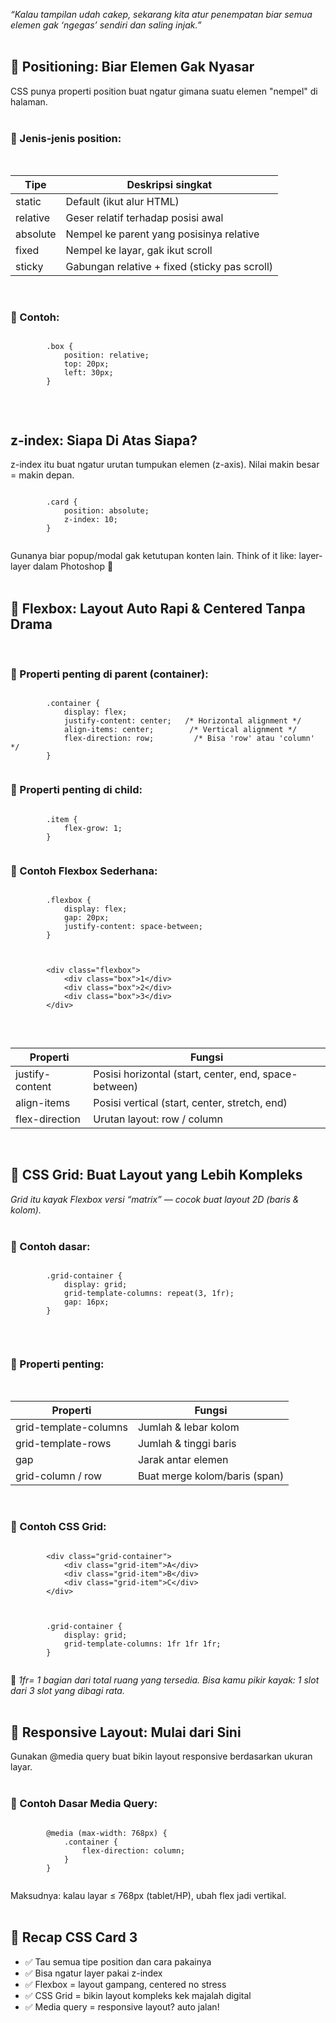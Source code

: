 <i>“Kalau tampilan udah cakep, sekarang kita atur penempatan biar semua elemen gak ‘ngegas’ sendiri dan saling injak.”</i>
<br><br>

<h2>📍 Positioning: Biar Elemen Gak Nyasar</h2>
CSS punya properti <span>position</span> buat ngatur gimana suatu elemen "nempel" di halaman.
<br><br>

<h3>🔧 Jenis-jenis <span>position</span>:</h3><br>
<table class="tb-blog">
  <thead>
    <tr>
      <th>Tipe</th>
      <th>Deskripsi singkat</th>
    </tr>
  </thead>
  <tbody>
    <tr><td><span>static</span></td><td>Default (ikut alur HTML)</td></tr>
    <tr><td><span>relative</span></td><td>Geser relatif terhadap posisi awal</td></tr>
    <tr><td><span>absolute</span></td><td>Nempel ke parent yang posisinya relative</td></tr>
    <tr><td><span>fixed</span></td><td>Nempel ke layar, gak ikut scroll</td></tr>
    <tr><td><span>sticky</span></td><td>Gabungan relative + fixed (sticky pas scroll)</td></tr>
  </tbody>
</table>
<br>
<h3>🧪 Contoh:</h3>
<div class="codean">
    <pre><code>
        .box {
            position: relative;
            top: 20px;
            left: 30px;
        }
    </code></pre>
</div>
<br>

<h2>z-index: Siapa Di Atas Siapa?</h2>
<span>z-index</span> itu buat ngatur urutan tumpukan elemen (z-axis). Nilai makin besar = makin depan.

<div class="codean">
    <pre><code>
        .card {
            position: absolute;
            z-index: 10;
        }
    </code></pre>
</div>
Gunanya biar popup/modal gak ketutupan konten lain. Think of it like: layer-layer dalam Photoshop 🎨
<br><br>

<h2>🧘 Flexbox: Layout Auto Rapi & Centered Tanpa Drama</h2>
<br>
<h3>🔧 Properti penting di parent (container):</h3>
<div class="codean">
    <pre><code>
        .container {
            display: flex;
            justify-content: center;   /* Horizontal alignment */
            align-items: center;        /* Vertical alignment */
            flex-direction: row;         /* Bisa 'row' atau 'column' */
        }
    </code></pre>
</div>

<h3>🔧 Properti penting di child:</h3>
<div class="codean">
    <pre><code>
        .item {
            flex-grow: 1;
        }
    </code></pre>
</div>

<h3>🧪 Contoh Flexbox Sederhana:</h3>
<div class="codean">
    <pre><code>
        .flexbox {
            display: flex;
            gap: 20px;
            justify-content: space-between;
        }
    </code></pre>
</div>

<div class="codean">
    <pre><code>
        &lt;div class="flexbox"&gt;
            &lt;div class="box"&gt;1&lt;/div&gt;
            &lt;div class="box"&gt;2&lt;/div&gt;
            &lt;div class="box"&gt;3&lt;/div&gt;
        &lt;/div&gt;
    </code></pre>
</div>
<br>
<table class="tb-blog">
  <thead>
    <tr>
      <th>Properti</th>
      <th>Fungsi</th>
    </tr>
  </thead>
  <tbody>
    <tr><td><span>justify-content</span></td><td>Posisi horizontal (start, center, end, space-between)</td></tr>
    <tr><td><span>align-items</span></td><td>Posisi vertical (start, center, stretch, end)</td></tr>
    <tr><td><span>flex-direction</span></td><td>Urutan layout: row / column</td></tr>
  </tbody>
</table>
<br>

<h2>🧩 CSS Grid: Buat Layout yang Lebih Kompleks</h2>
<i>Grid itu kayak Flexbox versi “matrix” — cocok buat layout 2D (baris & kolom).</i><br><br>

<h3>🔧 Contoh dasar:</h3>
<div class="codean">
    <pre><code>
        .grid-container {
            display: grid;
            grid-template-columns: repeat(3, 1fr);
            gap: 16px;
        }
    </code></pre>
</div>
<br>
<h3>🔧 Properti penting:</h3><br>
<table class="tb-blog">
  <thead>
    <tr>
      <th>Properti</th>
      <th>Fungsi</th>
    </tr>
  </thead>
  <tbody>
    <tr><td><span>grid-template-columns</span></td><td>Jumlah & lebar kolom</td></tr>
    <tr><td><span>grid-template-rows</span></td><td>Jumlah & tinggi baris</td></tr>
    <tr><td><span>gap</span></td><td>Jarak antar elemen</td></tr>
    <tr><td><span>grid-column / row</span></td><td>Buat merge kolom/baris (span)</td></tr>
  </tbody>
</table>
<br>
<h3>🧪 Contoh CSS Grid:</h3>
<div class="codean">
    <pre><code>
        &lt;div class="grid-container"&gt;
            &lt;div class="grid-item"&gt;A&lt;/div&gt;
            &lt;div class="grid-item"&gt;B&lt;/div&gt;
            &lt;div class="grid-item"&gt;C&lt;/div&gt;
        &lt;/div&gt;
    </code></pre>
</div>

<div class="codean">
    <pre><code>
        .grid-container {
            display: grid;
            grid-template-columns: 1fr 1fr 1fr;
        }
    </code></pre>
</div>

🧠 <i>1fr= 1 bagian dari total ruang yang tersedia. Bisa kamu pikir kayak: 1 slot dari 3 slot yang dibagi rata.</i>
<br><br>

<h2>📱 Responsive Layout: Mulai dari Sini</h2>
Gunakan <span>@media query</span> buat bikin layout responsive berdasarkan ukuran layar.<br><br>

<h3>🧪 Contoh Dasar Media Query:</h3>
<div class="codean">
    <pre><code>
        @media (max-width: 768px) {
            .container {
                flex-direction: column;
            }
        }
    </code></pre>
</div>

Maksudnya: kalau layar ≤ 768px (tablet/HP), ubah flex jadi vertikal.
<br><br>

<h2>🧠 Recap CSS Card 3</h2>
<ul>
  <li>✅ Tau semua tipe <span>position</span> dan cara pakainya</li>
  <li>✅ Bisa ngatur layer pakai <span>z-index</span></li>
  <li>✅ Flexbox = layout gampang, centered no stress</li>
  <li>✅ CSS Grid = bikin layout kompleks kek majalah digital</li>
  <li>✅ Media query = responsive layout? auto jalan!</li>
</ul>
